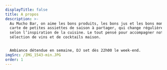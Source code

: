```yaml
---
displayTitle: false
title: A propos
description: >-
  Au Mucho Bar, on aime les bons produits, les bons jus et les bons moments. une
  carte de petites assiettes de saison à partager, qui change régulièrement
  selon l’inspiration de la cuisine. Le tout pensé pour accompagner notre
  sélection de vins et de cocktails maison.


  Ambiance détendue en semaine, DJ set dès 22h00 le week-end.
imgSrc: /IMG_1543-min.JPG
order: 1
---
```


